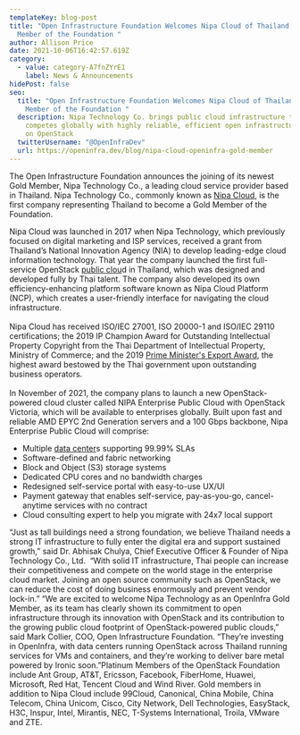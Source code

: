 ```yaml
---
templateKey: blog-post
title: "Open Infrastructure Foundation Welcomes Nipa Cloud of Thailand as Gold
  Member of the Foundation "
author: Allison Price
date: 2021-10-06T16:42:57.619Z
category:
  - value: category-A7fnZYrE1
    label: News & Announcements
hidePost: false
seo:
  title: "Open Infrastructure Foundation Welcomes Nipa Cloud of Thailand as Gold
    Member of the Foundation "
  description: Nipa Technology Co. brings public cloud infrastructure to Thailand,
    competes globally with highly reliable, efficient open infrastructure based
    on OpenStack
  twitterUsername: "@OpenInfraDev"
  url: https://openinfra.dev/blog/nipa-cloud-openinfra-gold-member
---
```

The Open Infrastructure Foundation announces the joining of its newest Gold Member, Nipa Technology Co., a leading cloud service provider based in Thailand. Nipa Technology Co., commonly known as [Nipa Cloud](https://www.nipa.cloud/), is the first company representing Thailand to become a Gold Member of the Foundation. 

Nipa Cloud was launched in 2017 when Nipa Technology, which previously focused on digital marketing and ISP services, received a grant from Thailand’s National Innovation Agency (NIA) to develop leading-edge cloud information technology. That year the company launched the first full-service OpenStack [public clou](https://www.nipa.cloud/blogs/what-is-public-private-cloud)d in Thailand, which was designed and developed fully by Thai talent. The company also developed its own efficiency-enhancing platform software known as Nipa Cloud Platform (NCP), which creates a user-friendly interface for navigating the cloud infrastructure.\
\
Nipa Cloud has received ISO/IEC 27001, ISO 20000-1 and ISO/IEC 29110 certifications; the 2019 IP Champion Award for Outstanding Intellectual Property Copyright from the Thai Department of Intellectual Property, Ministry of Commerce; and the 2019 [Prime Minister's Export Award](https://nipa.co.th/th/article/event/nipa-%E0%B8%84%E0%B8%A7%E0%B9%89%E0%B8%B2%E0%B8%A3%E0%B8%B2%E0%B8%87%E0%B8%A7%E0%B8%B1%E0%B8%A5-pm-export-award-2019), the highest award bestowed by the Thai government upon outstanding business operators.\
\
In November of 2021, the company plans to launch a new OpenStack-powered cloud cluster called NIPA Enterprise Public Cloud with OpenStack Victoria, which will be available to enterprises globally. Built upon fast and reliable AMD EPYC 2nd Generation servers and a 100 Gbps backbone, Nipa Enterprise Public Cloud will comprise:

* Multiple [data center](https://www.nipa.cloud/data-center)s supporting 99.99% SLAs
* Software-defined and fabric networking
* Block and Object (S3) storage systems
* Dedicated CPU cores and no bandwidth charges
* Redesigned self-service portal with easy-to-use UX/UI
* Payment gateway that enables self-service, pay-as-you-go, cancel-anytime services with no contract
* Cloud consulting expert to help you migrate with 24x7 local support

“Just as tall buildings need a strong foundation, we believe Thailand needs a strong IT infrastructure to fully enter the digital era and support sustained growth,” said Dr. Abhisak Chulya, Chief Executive Officer & Founder of Nipa Technology Co., Ltd.  “With solid IT infrastructure, Thai people can increase their competitiveness and compete on the world stage in the enterprise cloud market. Joining an open source community such as OpenStack, we can reduce the cost of doing business enormously and prevent vendor lock-in.” “We are excited to welcome Nipa Technology as an OpenInfra Gold Member, as its team has clearly shown its commitment to open infrastructure through its innovation with OpenStack and its contribution to the growing public cloud footprint of OpenStack-powered public clouds,” said Mark Collier, COO, Open Infrastructure Foundation. “They’re investing in OpenInfra, with data centers running OpenStack across Thailand running services for VMs and containers, and they’re working to deliver bare metal powered by Ironic soon.”Platinum Members of the OpenStack Foundation include Ant Group, AT&T, Ericsson, Facebook, FiberHome, Huawei, Microsoft, Red Hat, Tencent Cloud and Wind River. Gold members in addition to Nipa Cloud include 99Cloud, Canonical, China Mobile, China Telecom, China Unicom, Cisco, City Network, Dell Technologies, EasyStack, H3C, Inspur, Intel, Mirantis, NEC, T-Systems International, Troila, VMware and ZTE.